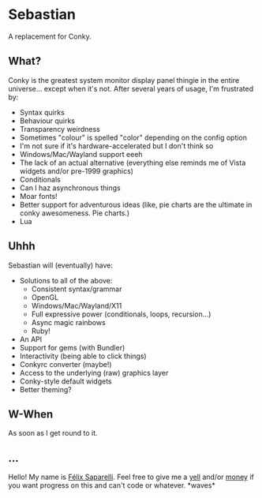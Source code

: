 # Sebastian

A replacement for Conky.

## What?

Conky is the greatest system monitor display panel
thingie in the entire universe... except when it's
not. After several years of usage, I'm frustrated
by:

- Syntax quirks
- Behaviour quirks
- Transparency weirdness
- Sometimes "colour" is spelled "color" depending on the config option
- I'm not sure if it's hardware-accelerated but I don't think so
- Windows/Mac/Wayland support eeeh
- The lack of an actual alternative (everything else reminds me of Vista widgets and/or pre-1999 graphics)
- Conditionals
- Can I haz asynchronous things
- Moar fonts!
- Better support for adventurous ideas (like, pie charts are the ultimate in conky awesomeness. Pie charts.)
- Lua

## Uhhh

Sebastian will (eventually) have:

- Solutions to all of the above:
  + Consistent syntax/grammar
  + OpenGL
  + Windows/Mac/Wayland/X11
  + Full expressive power (conditionals, loops, recursion...)
  + Async magic rainbows
  + Ruby!
- An API
- Support for gems (with Bundler)
- Interactivity (being able to click things)
- Conkyrc converter (maybe!)
- Access to the underlying (raw) graphics layer
- Conky-style default widgets
- Better theming?

## W-When

As soon as I get round to it.

## …

Hello! My name is [Félix Saparelli](https://passcod.name).
Feel free to give me a [yell](https://twitter.com/passcod)
and/or [money](http://gittip.com/passcod) if you want
progress on this and can't code or whatever. \*waves\*
